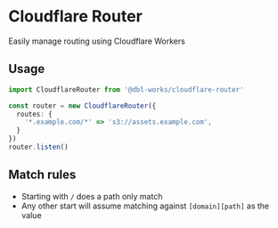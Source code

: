 # Cloudflare Router

Easily manage routing using Cloudflare Workers



## Usage

```typescript
import CloudflareRouter from '@dbl-works/cloudflare-router'

const router = new CloudflareRouter({
  routes: {
    '*.example.com/*' => 's3://assets.example.com',
  }
})
router.listen()
```



## Match rules

- Starting with `/` does a path only match
- Any other start will assume matching against `[domain][path]` as the value
